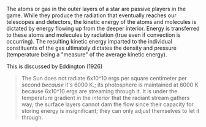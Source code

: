 The atoms or gas in the outer layers of a star are passive players in the game. While they produce the radiation that eventually reaches our telescopes and detectors, the kinetic energy of the atoms and molecules is dictated by energy flowing up from the deeper interior. Energy is transferred to these atoms and molecules by radiation (true even if convection is occurring). The resulting kinetic energy imparted to the individual constituents of the gas ultimately dictates the density and pressure (temperature being a "measure" of the average kinetic energy).

This is discussed by Eddington (1926) 

> The Sun does not radiate 6x10^10 ergs per square centimeter per second _because_ it's 6000 K.; its photosphere is maintained at 6000 K because 6x10^10 ergs are streaming through it. It is under the temperature gradient in the interior that the radiant stream gathers way; the surface layers cannot dam the flow since their capacity for storing energy is insignificant; they can only adjust themselves to let it through.
